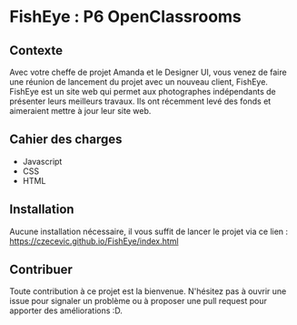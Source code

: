 # FishEye : P6 OpenClassrooms

## Contexte

Avec votre cheffe de projet Amanda et le Designer UI, vous venez de faire une réunion de lancement du projet avec un nouveau client, FishEye. FishEye est un site web qui permet aux photographes indépendants de présenter leurs meilleurs travaux. Ils ont récemment levé des fonds et aimeraient mettre à jour leur site web.

## Cahier des charges

- Javascript
- CSS
- HTML

## Installation

Aucune installation nécessaire, il vous suffit de lancer le projet via ce lien : https://czecevic.github.io/FishEye/index.html

## Contribuer

Toute contribution à ce projet est la bienvenue. N'hésitez pas à ouvrir une issue pour signaler un problème ou à proposer une pull request pour apporter des améliorations :D.
